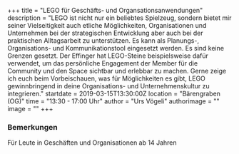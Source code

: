 +++
title = "LEGO für Geschäfts- und Organsationsanwendungen"
description = "LEGO ist nicht nur ein beliebtes Spielzeug, sondern bietet mir seiner Vielseitigkeit auch etliche Möglichkeiten, Organisationen und Unternehmen bei der strategischen Entwicklung aber auch bei der praktischen Alltagsarbeit zu unterstützen. Es kann als Planungs-, Organisations- und Kommunikationstool eingesetzt werden. Es sind keine Grenzen gesetzt. Der Effinger hat LEGO-Steine beispielsweise dafür verwendet, um das persönliche Engagement der Member für die Community und den Space sichtbar und erlebbar zu machen. Gerne zeige ich euch beim Vorbeischauen, was für Möglichkeiten es gibt, LEGO gewinnbringend in deine Organisations- und Unternehmenskultur zu integrieren."
startdate = 2019-03-15T13:30:00Z
location = "Bärengraben (OG)"
time = "13:30 - 17:00 Uhr"
author = "Urs Vögeli"
authorimage = ""
image = ""
+++

### Bemerkungen
Für Leute in Geschäften und Organisationen ab 14 Jahren
